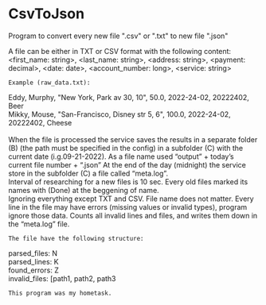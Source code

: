 # CsvToJson
Program to convert every new file ".csv" or ".txt" to new file  ".json"

  A file can be either in TXT or CSV format with the following content:<br />
<first_name: string>, <last_name: string>, <address: string>, <payment: decimal>, <date: date>,
<account_number: long>, <service: string>


    Example (raw_data.txt):
    
Eddy, Murphy, "New York, Park av 30, 10", 50.0, 2022-24-02, 20222402, Beer<br />
Mikky, Mouse, "San-Francisco, Disney str 5, 6", 100.0, 2022-24-02, 20222402, Cheese
<br /><br />  When the file is processed the service saves the results in a separate folder (B)
(the path must be specified in the config) in a subfolder (C) with the current date 
(i.g.09-21-2022). As a file name used “output” + today’s current file number + “.json”
At the end of the day (midnight) the service store in the subfolder (C) a file called
“meta.log”. 
    <br />Interval of researching for a new files is 10 sec. Every old files marked its names 
with (Done) at the beggening of name.
    <br />Ignoring everything except TXT and CSV. File name does not matter. Every line in the 
file may have errors (missing values or invalid types), program ignore those data. Counts 
all invalid lines and files, and writes them down in the “meta.log” file.
  
    The file have the following structure:
    
parsed_files: N<br />
parsed_lines: K<br />
found_errors: Z<br />
invalid_files: [path1, path2, path3
  
  
    This program was my hometask.
